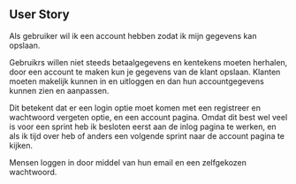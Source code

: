 ## User Story
Als gebruiker wil ik een account hebben zodat ik mijn gegevens kan opslaan.

Gebruikrs willen niet steeds betaalgegevens en kentekens moeten herhalen, door een account te maken kun je gegevens van de klant opslaan. Klanten moeten makelijk kunnen in en uitloggen en dan hun accountgegevens kunnen zien en aanpassen.


Dit betekent dat er een login optie moet komen met een registreer en wachtwoord vergeten optie, en een account pagina. Omdat dit best wel veel is voor een sprint heb ik besloten eerst aan de inlog pagina te werken, en als ik tijd over heb of anders een volgende sprint naar de account pagina te kijken.

Mensen loggen in door middel van hun email en een zelfgekozen wachtwoord. 
